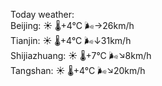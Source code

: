 Today weather:  
Beijing: ☀️ 🌡️+4°C 🌬️→26km/h  
Tianjin: ☀️ 🌡️+4°C 🌬️↓31km/h  
Shijiazhuang: ☀️ 🌡️+7°C 🌬️↘8km/h  
Tangshan: ☀️ 🌡️+4°C 🌬️↘20km/h  
